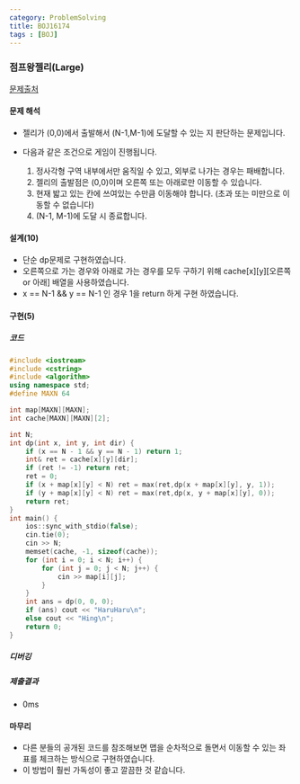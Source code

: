 ```yaml
---
category: ProblemSolving
title: BOJ16174
tags : [BOJ]
---
```

### 점프왕젤리(Large)
[문제출처](https://www.acmicpc.net/problem/16174)

#### 문제 해석
 - 젤리가 (0,0)에서 출발해서 (N-1,M-1)에 도달할 수 있는 지 판단하는 문제입니다.
 - 다음과 같은 조건으로 게임이 진행됩니다.  
    
    1. 정사각형 구역 내부에서만 움직일 수 있고, 외부로 나가는 경우는 패배합니다.
    2. 젤리의 출발점은 (0,0)이며 오른쪽 또는 아래로만 이동할 수 있습니다.
    3. 현재 밟고 있는 칸에 쓰여있는 수만큼 이동해야 합니다. (초과 또는 미만으로 이동할 수 없습니다)
    4. (N-1, M-1)에 도달 시 종료합니다.
      
#### 설계(10)
 - 단순 dp문제로 구현하였습니다.
 - 오른쪽으로 가는 경우와 아래로 가는 경우를 모두 구하기 위해 cache[x][y][오른쪽 or 아래] 배열을 사용하였습니다.
 - x == N-1 && y == N-1 인 경우 1을 return 하게 구현 하였습니다.
    
#### 구현(5)

##### 코드
```cpp
#include <iostream>
#include <cstring>
#include <algorithm>
using namespace std;
#define MAXN 64

int map[MAXN][MAXN];
int cache[MAXN][MAXN][2];

int N;
int dp(int x, int y, int dir) {
	if (x == N - 1 && y == N - 1) return 1;
	int& ret = cache[x][y][dir];
	if (ret != -1) return ret;
	ret = 0;
	if (x + map[x][y] < N) ret = max(ret,dp(x + map[x][y], y, 1));
	if (y + map[x][y] < N) ret = max(ret,dp(x, y + map[x][y], 0));
	return ret;
}
int main() {
	ios::sync_with_stdio(false);
	cin.tie(0);
	cin >> N;
	memset(cache, -1, sizeof(cache));
	for (int i = 0; i < N; i++) {
		for (int j = 0; j < N; j++) {
			cin >> map[i][j];
		}
	}
	int ans = dp(0, 0, 0);
	if (ans) cout << "HaruHaru\n";
	else cout << "Hing\n";
	return 0;
}
```
##### 디버깅   

      
##### 제출결과
 - 0ms
   
#### 마무리
 - 다른 분들의 공개된 코드를 참조해보면 맵을 순차적으로 돌면서 이동할 수 있는 좌표를 체크하는 방식으로 구현하였습니다.
 - 이 방법이 훨씬 가독성이 좋고 깔끔한 것 같습니다.
